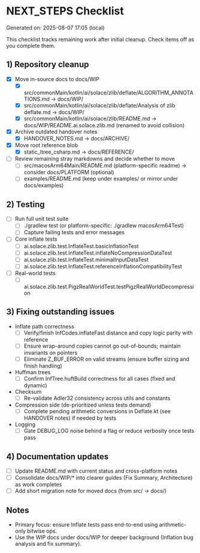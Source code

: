 # NEXT_STEPS Checklist

Generated on: 2025-08-07 17:05 (local)

This checklist tracks remaining work after initial cleanup. Check items off as you complete them.

## 1) Repository cleanup
- [x] Move in-source docs to docs/WIP
  - [x] src/commonMain/kotlin/ai/solace/zlib/deflate/ALGORITHM_ANNOTATIONS.md → docs/WIP/
  - [x] src/commonMain/kotlin/ai/solace/zlib/deflate/Analysis of zlib deflate.md → docs/WIP/
  - [x] src/commonMain/kotlin/ai/solace/zlib/README.md → docs/WIP/README.ai.solace.zlib.md (renamed to avoid collision)
- [x] Archive outdated handover notes
  - [x] HANDOVER_NOTES.md → docs/ARCHIVE/
- [x] Move root reference blob
  - [x] static_ltree_csharp.md → docs/REFERENCE/
- [ ] Review remaining stray markdowns and decide whether to move
  - [ ] src/macosArm64Main/README.md (platform-specific readme) → consider docs/PLATFORM (optional)
  - [ ] examples/README.md (keep under examples/ or mirror under docs/examples)

## 2) Testing
- [ ] Run full unit test suite
  - [ ] ./gradlew test (or platform-specific: ./gradlew macosArm64Test)
  - [ ] Capture failing tests and error messages
- [ ] Core inflate tests
  - [ ] ai.solace.zlib.test.InflateTest.basicInflationTest
  - [ ] ai.solace.zlib.test.InflateTest.inflateNoCompressionDataTest
  - [ ] ai.solace.zlib.test.InflateTest.minimalInputDataTest
  - [ ] ai.solace.zlib.test.InflateTest.referenceInflationCompatibilityTest
- [ ] Real-world tests
  - [ ] ai.solace.zlib.test.PigzRealWorldTest.testPigzRealWorldDecompression

## 3) Fixing outstanding issues
- Inflate path correctness
  - [ ] Verify/finish InfCodes.inflateFast distance and copy logic parity with reference
  - [ ] Ensure wrap-around copies cannot go out-of-bounds; maintain invariants on pointers
  - [ ] Eliminate Z_BUF_ERROR on valid streams (ensure buffer sizing and finish handling)
- Huffman trees
  - [ ] Confirm InfTree.huftBuild correctness for all cases (fixed and dynamic)
- Checksum
  - [ ] Re-validate Adler32 consistency across utils and constants
- Compression side (de-prioritized unless tests demand)
  - [ ] Complete pending arithmetic conversions in Deflate.kt (see HANDOVER notes) if needed by tests
- Logging
  - [ ] Gate DEBUG_LOG noise behind a flag or reduce verbosity once tests pass

## 4) Documentation updates
- [ ] Update README.md with current status and cross-platform notes
- [ ] Consolidate docs/WIP/* into clearer guides (Fix Summary, Architecture) as work completes
- [ ] Add short migration note for moved docs (from src/ → docs/)

## Notes
- Primary focus: ensure Inflate tests pass end-to-end using arithmetic-only bitwise ops.
- Use the WIP docs under docs/WIP for deeper background (Inflation bug analysis and fix summary).
